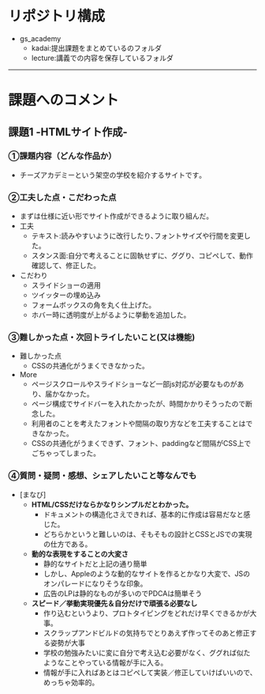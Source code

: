 # リポジトリ構成
- gs_academy
  - kadai:提出課題をまとめているのフォルダ
  - lecture:講義での内容を保存しているフォルダ

---

# 課題へのコメント
## 課題1 -HTMLサイト作成-

### ①課題内容（どんな作品か）
- チーズアカデミーという架空の学校を紹介するサイトです｡

### ②工夫した点・こだわった点
- まずは仕様に近い形でサイト作成ができるように取り組んだ｡
- 工夫
  - テキスト:読みやすいように改行したり､フォントサイズや行間を変更した｡
  - スタンス面:自分で考えることに固執せずに、ググり、コピペして、動作確認して、修正した。
- こだわり
  - スライドショーの適用
  - ツイッターの埋め込み
  - フォームボックスの角を丸く仕上げた｡
  - ホバー時に透明度が上がるように挙動を追加した｡


### ③難しかった点・次回トライしたいこと(又は機能)
- 難しかった点
  - CSSの共通化がうまくできなかった｡
- More
  - ページスクロールやスライドショーなど一部js対応が必要なものがあり、届かなかった。
  - ページ構成でサイドバーを入れたかったが、時間かかりそうったので断念した。
  - 利用者のことを考えたフォントや間隔の取り方などを工夫することはできなかった。
  - CSSの共通化がうまくできず、フォント、paddingなど間隔がCSS上でごちゃってしまった。

### ④質問・疑問・感想、シェアしたいこと等なんでも
- [まなび] 
  - **HTML/CSSだけならかなりシンプルだとわかった。**
    - ドキュメントの構造化さえできれば、基本的に作成は容易だなと感じた。
    - どちらかというと難しいのは、そもそもの設計とCSSとJSでの実現の仕方である。
  - **動的な表現をすることの大変さ**
    - 静的なサイトだと上記の通り簡単
    - しかし、Appleのような動的なサイトを作るとかなり大変で、JSのオンパレードになりそうな印象。
    - 広告のLPは静的なものが多いのでPDCAは簡単そう
  - **スピード／挙動実現優先＆自分だけで頑張る必要なし**
    - 作り込むというより、プロトタイピングをどれだけ早くできるかが大事。
    - スクラップアンドビルドの気持ちでとりあえず作ってそのあと修正する姿勢が大事
    - 学校の勉強みたいに変に自分で考え込む必要がなく、ググれば似たようなことやっている情報が手に入る。
    - 情報が手に入ればあとはコピペして実装／修正していけばいいので、めっちゃ効率的。
